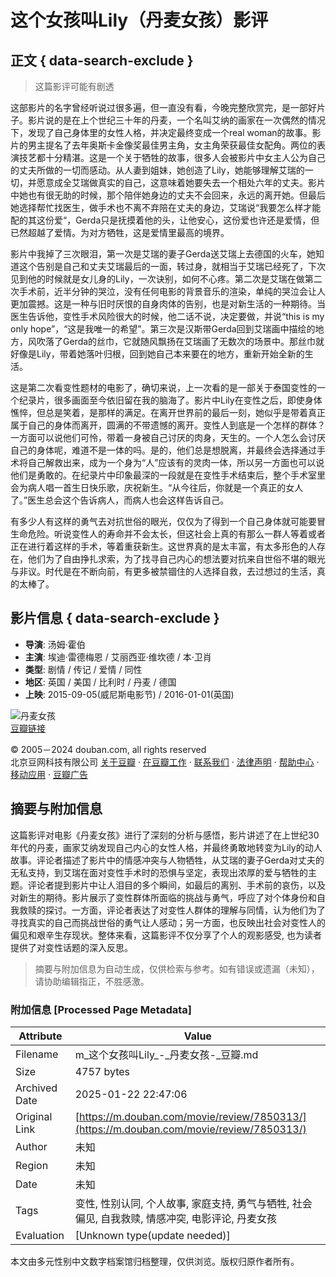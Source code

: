 # 这个女孩叫Lily（丹麦女孩）影评

## 正文 { data-search-exclude }


> 这篇影评可能有剧透

这部影片的名字曾经听说过很多遍，但一直没有看，今晚完整欣赏完，是一部好片子。影片说的是在上个世纪三十年的丹麦，一个名叫艾纳的画家在一次偶然的情况下，发现了自己身体里的女性人格，并决定最终变成一个real woman的故事。影片的男主提名了去年奥斯卡金像奖最佳男主角，女主角荣获最佳女配角。两位的表演技艺都十分精湛。这是一个关于牺牲的故事，很多人会被影片中女主人公为自己的丈夫所做的一切而感动。从人妻到姐妹，她创造了Lily，她能够理解艾瑞的一切，并愿意成全艾瑞做真实的自己，这意味着她要失去一个相处六年的丈夫。影片中她也有很无助的时候，那个陪伴她身边的丈夫不会回来，永远的离开她。但最后她选择帮忙找医生，做手术也不离不弃陪在丈夫的身边，艾瑞说“我要怎么样才能配的其这份爱“，Gerda只是抚摸着他的头，让他安心，这份爱也许还是爱情，但已然超越了爱情。为对方牺牲，这是爱情里最高的境界。

影片中我掉了三次眼泪，第一次是艾瑞的妻子Gerda送艾瑞上去德国的火车，她知道这个告别是自己和丈夫艾瑞最后的一面，转过身，就相当于艾瑞已经死了，下次见到他的时候就是女儿身的Lily，一次诀别，如何不心疼。第二次是艾瑞在做第二次手术前，近半分钟的哭泣，没有任何电影的背景音乐的渲染，单纯的哭泣会让人更加震撼。这是一种与旧时厌恨的自身肉体的告别，也是对新生活的一种期待。当医生告诉他，变性手术风险很大的时候，他二话不说，决定要做，并说“this is my only hope”，“这是我唯一的希望”。第三次是汉斯带Gerda回到艾瑞画中描绘的地方，风吹落了Gerda的丝巾，它就随风飘扬在艾瑞画了无数次的场景中。那丝巾就好像是Lily，带着她落叶归根，回到她自己本来要在的地方，重新开始全新的生活。

这是第二次看变性题材的电影了，确切来说，上一次看的是一部关于泰国变性的一个纪录片，很多画面至今依旧留在我的脑海了。影片中Lily在变性之后，即使身体憔悴，但总是笑着，是那样的满足。在离开世界前的最后一刻，她似乎是带着真正属于自己的身体而离开，圆满的不带遗憾的离开。变性人到底是一个怎样的群体？一方面可以说他们可怜，带着一身被自己讨厌的肉身，天生的。一个人怎么会讨厌自己的身体呢，难道不是一体的吗。是的，他们总是想脱离，并最终会选择通过手术将自己解救出来，成为一个身为“人”应该有的灵肉一体，所以另一方面也可以说他们是勇敢的。在纪录片中印象最深的一段就是在变性手术结束后，整个手术室里会为病人唱一首生日快乐歌，庆祝新生。“从今往后，你就是一个真正的女人了。”医生总会这个告诉病人，而病人也会这样告诉自己。

有多少人有这样的勇气去对抗世俗的眼光，仅仅为了得到一个自己身体就可能要冒生命危险。听说变性人的寿命并不会太长，但这社会上真的有那么一群人等着或者正在进行着这样的手术，等着重获新生。这世界真的是太丰富，有太多形色的人存在，他们为了自由挣扎求索，为了找寻自己内心的想法要对抗来自世俗不堪的眼光与非议。时代是在不断向前，有更多被禁锢住的人选择自救，去过想过的生活，真的太棒了。

## 影片信息 { data-search-exclude }

- **导演**: 汤姆·霍伯
- **主演**: 埃迪·雷德梅恩 / 艾丽西亚·维坎德 / 本·卫肖
- **类型**: 剧情 / 传记 / 爱情 / 同性
- **地区**: 英国 / 美国 / 比利时 / 丹麦 / 德国
- **上映**: 2015-09-05(威尼斯电影节) / 2016-01-01(英国)

![丹麦女孩](https://img1.doubanio.com/view/photo/s_ratio_poster/public/p2264778990.webp)  
[豆瓣链接](https://movie.douban.com/subject/3071604/)  

© 2005－2024 douban.com, all rights reserved  
北京豆网科技有限公司 [关于豆瓣](https://www.douban.com/about) · [在豆瓣工作](https://www.douban.com/jobs) · [联系我们](https://www.douban.com/about?topic=contactus) · [法律声明](https://www.douban.com/about/legal) · [帮助中心](https://help.douban.com/?app=movie) · [移动应用](https://www.douban.com/doubanapp/) · [豆瓣广告](https://www.douban.com/partner/)  
<!-- tcd_original_link https://m.douban.com/movie/review/7850313/ -->


## 摘要与附加信息

<!-- tcd_abstract -->
这篇影评对电影《丹麦女孩》进行了深刻的分析与感悟，影片讲述了在上世纪30年代的丹麦，画家艾纳发现自己内心的女性人格，并最终勇敢地转变为Lily的动人故事。评论者描述了影片中的情感冲突与人物牺牲，从艾瑞的妻子Gerda对丈夫的无私支持，到艾瑞在面对变性手术时的恐惧与坚定，表现出浓厚的爱与牺牲的主题。评论者提到影片中让人泪目的多个瞬间，如最后的离别、手术前的哀伤，以及对新生的期待。影片展示了变性群体所面临的挑战与勇气，呼应了对个体身份和自我救赎的探讨。一方面，评论者表达了对变性人群体的理解与同情，认为他们为了寻找真实的自己而挑战世俗的勇气让人感动；另一方面，也反映出社会对变性人的偏见和艰辛生存现状。整体来看，这篇影评不仅分享了个人的观影感受, 也为读者提供了对变性话题的深入反思。
<!-- tcd_abstract_end -->

> 摘要与附加信息为自动生成，仅供检索与参考。如有错误或遗漏（未知），请协助编辑指正，不胜感激。

### 附加信息 [Processed Page Metadata]

| Attribute       | Value                                  |
|-----------------|----------------------------------------|
| Filename        | m_这个女孩叫Lily_-_丹麦女孩-_豆瓣.md                             |
| Size            | 4757 bytes                           |
| Archived Date   | 2025-01-22 22:47:06                             |
| Original Link   | [https://m.douban.com/movie/review/7850313/](https://m.douban.com/movie/review/7850313/)                       |
| Author          | 未知                               |
| Region          | 未知                               |
| Date            | 未知                                 |
| Tags            | 变性, 性别认同, 个人故事, 家庭支持, 勇气与牺牲, 社会偏见, 自我救赎, 情感冲突, 电影评论, 丹麦女孩                                 |
| Evaluation            | [Unknown type(update needed)]                                 |
<!-- tcd_table_end -->

本文由多元性别中文数字档案馆归档整理，仅供浏览。版权归原作者所有。

